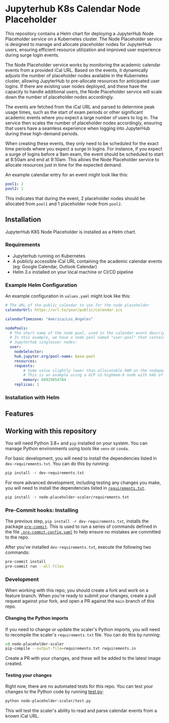 # Jupyterhub K8s Calendar Node Placeholder

This repository contains a Helm chart for deploying a JupyterHub Node Placeholder service on a Kubernetes cluster. The Node Placeholder service is designed to manage and allocate placeholder nodes for JupyterHub users, ensuring efficient resource utilization and improved user experience during surge login events.

The Node Placeholder service works by monitoring the academic calendar events from a provided iCal URL. Based on the events, it dynamically adjusts the number of placeholder nodes available in the Kubernetes cluster, allowing JupyterHub to pre-allocate resources for anticipated user logins. If there are existing user nodes deployed, and these have the capacity to handle additional users, the Node Placeholder service will scale down the number of placeholder nodes accordingly.

The events are fetched from the iCal URL and parsed to determine peak usage times, such as the start of exam periods or other significant academic events where you expect a large number of users to log in. The service then scales the number of placeholder nodes accordingly, ensuring that users have a seamless experience when logging into JupyterHub during these high-demand periods.

When creating these events, they only need to be scheduled for the exact time periods where you expect a surge in logins. For instance, if you expect a surge of logins before a 9am exam, the event should be scheduled to start at 8:50am and end at 9:10am. This allows the Node Placeholder service to allocate resources just in time for the expected demand.

An example calendar entry for an event might look like this:

``` yaml
pool1: 2
pool2: 1
```

This indicates that during the event, 2 placeholder nodes should be allocated from `pool1` and 1 placeholder node from `pool2`.

## Installation

JupyterHub K8S Node Placeholder is installed as a Helm chart.

### Requirements

- Jupyterhub running on Kubernetes
- A publicly accessible iCal URL containing the academic calendar events (eg: Google Calendar, Outlook Calendar)
- Helm 3.x installed on your local machine or CI/CD pipeline

### Example Helm Configuration

An example configuration in `values.yaml` might look like this:

``` yaml
# The URL of the public calendar to use for the node placeholder
calendarUrl: https://url.to/your/public/calendar.ics

calendarTimezone: "America/Los_Angeles"

nodePools:
  # The short name of the node pool, used in the calendar event description
  # In this example, we have a node pool named "user-pool" that contains our
  # Jupyterhub singleuser nodes:
  user:
    nodeSelector:
    hub.jupyter.org/pool-name: base-pool
    resources:
    requests:
        # Some value slightly lower than allocatable RAM on the nodepool in bytes
        # This is an example using a GCP n2-highmem-8 node with 64G of RAM allocatable
        memory: 60929654784
    replicas: 1
```

### Installation with Helm



## Features

## Working with this repository

You will need Python 3.8+ and `pip` installed on your system. You can manage Python
environments using tools like `venv` or `conda`.

For basic development, you will need to install the dependencies listed in
`dev-requirements.txt`. You can do this by running:

``` bash
pip install -r dev-requirements.txt
```

For more advanced development, including testing any changes you make, you will
need to install the dependencies listed in
[`requirements.txt`](node-placeholder-scaler/requirements.txt).

``` bash
pip install -r node-placeholder-scaler/requirements.txt
```

### Pre-Commit hooks: Installing

The previous step, `pip install -r dev-requirements.txt`, installs the package
[`pre-commit`](https://pre-commit.com/). This is used to run a series of
commands defined in the file [`.pre-commit-config.yaml`](.pre-commit-config.yaml)
to help ensure no mistakes are committed to the repo.

After you've installed `dev-requirements.txt`, execute the following two
commands:

``` bash
pre-commit install
pre-commit run --all-files
```

### Development

When working with this repo, you should create a fork and work on a feature
branch. When you're ready to submit your changes, create a pull request against
your fork, and open a PR against the `main` branch of this repo.

#### Changing the Python imports

If you need to change or update the scaler's Python imports, you will need to
recompile the scaler's `requirements.txt` file. You can do this by running:

``` bash
cd node-placeholder-scaler
pip-compile --output-file=requirements.txt requirements.in
```

Create a PR with your changes, and these will be added to the latest image created.

#### Testing your changes

Right now, there are no automated tests for this repo. You can test your changes
to the Python code by running [test.py](node-placeholder-scaler/test.py):

``` bash
python node-placeholder-scaler/test.py
```

This will test the scaler's ability to read and parse calendar events from a known
iCal URL.
